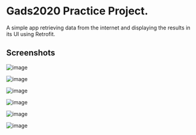 # Gads2020 Practice Project. 

A simple app retrieving data from the internet and displaying the results in its UI 
using Retrofit. 

## Screenshots

![image](screenshots/PSX_20200829_192312.jpg)

![image](screenshots/Screenshot_20200902-093416.png?raw=true)

![image](screenshots/Screenshot_20200902-093424.png?raw=true)

![image](screenshots/Screenshot_20200902-093431.png)

![image](screenshots/Screenshot_20200902-094344.png)

![image](screenshots/Screenshot_20200902-094356.png)

